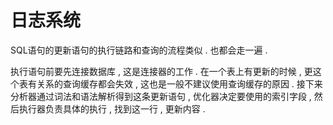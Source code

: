 # 日志系统

SQL语句的更新语句的执行链路和查询的流程类似 . 也都会走一遍 . 

执行语句前要先连接数据库 , 这是连接器的工作 . 在一个表上有更新的时候 , 更这个表有关系的查询缓存都会失效 , 这也是一般不建议使用查询缓存的原因 . 接下来分析器通过词法和语法解析得到这条更新语句 , 优化器决定要使用的索引字段 , 然后执行器负责具体的执行 , 找到这一行 , 更新内容 . 






